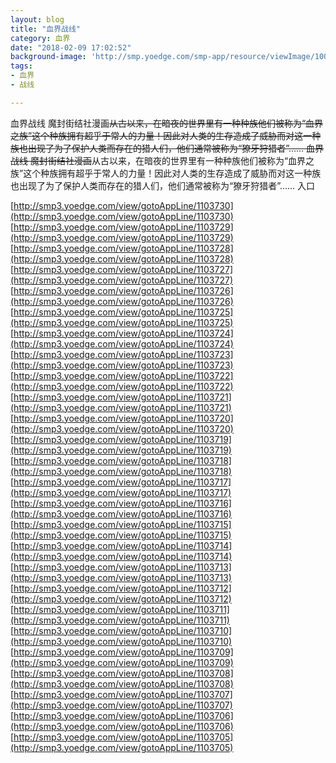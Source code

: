 ```yaml
---
layout: blog
title: "血界战线"
category: 血界
date: "2018-02-09 17:02:52"
background-image: 'http://smp.yoedge.com/smp-app/resource/viewImage/1003513appline.png'
tags:
- 血界
- 战线

---
```

血界战线 魔封街结社漫画~~从古以来，在暗夜的世界里有一种种族他们被称为“血界之族”这个种族拥有超乎于常人的力量！因此对人类的生存造成了威胁而对这一种族也出现了为了保护人类而存在的猎人们，他们通常被称为“獠牙狩猎者”……
血界战线 魔封街结社漫画~~从古以来，在暗夜的世界里有一种种族他们被称为“血界之族”这个种族拥有超乎于常人的力量！因此对人类的生存造成了威胁而对这一种族也出现了为了保护人类而存在的猎人们，他们通常被称为“獠牙狩猎者”……
入口

[http://smp3.yoedge.com/view/gotoAppLine/1103730](http://smp3.yoedge.com/view/gotoAppLine/1103730)
[http://smp3.yoedge.com/view/gotoAppLine/1103729](http://smp3.yoedge.com/view/gotoAppLine/1103729)
[http://smp3.yoedge.com/view/gotoAppLine/1103728](http://smp3.yoedge.com/view/gotoAppLine/1103728)
[http://smp3.yoedge.com/view/gotoAppLine/1103727](http://smp3.yoedge.com/view/gotoAppLine/1103727)
[http://smp3.yoedge.com/view/gotoAppLine/1103726](http://smp3.yoedge.com/view/gotoAppLine/1103726)
[http://smp3.yoedge.com/view/gotoAppLine/1103725](http://smp3.yoedge.com/view/gotoAppLine/1103725)
[http://smp3.yoedge.com/view/gotoAppLine/1103724](http://smp3.yoedge.com/view/gotoAppLine/1103724)
[http://smp3.yoedge.com/view/gotoAppLine/1103723](http://smp3.yoedge.com/view/gotoAppLine/1103723)
[http://smp3.yoedge.com/view/gotoAppLine/1103722](http://smp3.yoedge.com/view/gotoAppLine/1103722)
[http://smp3.yoedge.com/view/gotoAppLine/1103721](http://smp3.yoedge.com/view/gotoAppLine/1103721)
[http://smp3.yoedge.com/view/gotoAppLine/1103720](http://smp3.yoedge.com/view/gotoAppLine/1103720)
[http://smp3.yoedge.com/view/gotoAppLine/1103719](http://smp3.yoedge.com/view/gotoAppLine/1103719)
[http://smp3.yoedge.com/view/gotoAppLine/1103718](http://smp3.yoedge.com/view/gotoAppLine/1103718)
[http://smp3.yoedge.com/view/gotoAppLine/1103717](http://smp3.yoedge.com/view/gotoAppLine/1103717)
[http://smp3.yoedge.com/view/gotoAppLine/1103716](http://smp3.yoedge.com/view/gotoAppLine/1103716)
[http://smp3.yoedge.com/view/gotoAppLine/1103715](http://smp3.yoedge.com/view/gotoAppLine/1103715)
[http://smp3.yoedge.com/view/gotoAppLine/1103714](http://smp3.yoedge.com/view/gotoAppLine/1103714)
[http://smp3.yoedge.com/view/gotoAppLine/1103713](http://smp3.yoedge.com/view/gotoAppLine/1103713)
[http://smp3.yoedge.com/view/gotoAppLine/1103712](http://smp3.yoedge.com/view/gotoAppLine/1103712)
[http://smp3.yoedge.com/view/gotoAppLine/1103711](http://smp3.yoedge.com/view/gotoAppLine/1103711)
[http://smp3.yoedge.com/view/gotoAppLine/1103710](http://smp3.yoedge.com/view/gotoAppLine/1103710)
[http://smp3.yoedge.com/view/gotoAppLine/1103709](http://smp3.yoedge.com/view/gotoAppLine/1103709)
[http://smp3.yoedge.com/view/gotoAppLine/1103708](http://smp3.yoedge.com/view/gotoAppLine/1103708)
[http://smp3.yoedge.com/view/gotoAppLine/1103707](http://smp3.yoedge.com/view/gotoAppLine/1103707)
[http://smp3.yoedge.com/view/gotoAppLine/1103706](http://smp3.yoedge.com/view/gotoAppLine/1103706)
[http://smp3.yoedge.com/view/gotoAppLine/1103705](http://smp3.yoedge.com/view/gotoAppLine/1103705)

        
